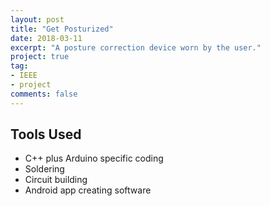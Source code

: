 ```yaml
---
layout: post
title: "Get Posturized"
date: 2018-03-11
excerpt: "A posture correction device worn by the user."
project: true
tag:
- IEEE
- project
comments: false
---
```


## Tools Used  
 * C++ plus Arduino specific coding
 * Soldering
 * Circuit building
 * Android app creating software
